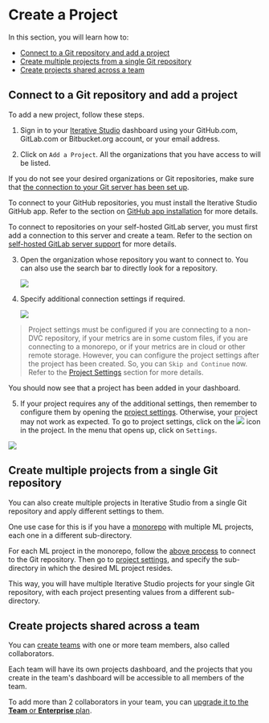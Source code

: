 # Create a Project

In this section, you will learn how to:

- [Connect to a Git repository and add a project](#connect-to-a-git-repository-and-add-a-project)
- [Create multiple projects from a single Git repository](#create-multiple-projects-from-a-single-git-repository)
- [Create projects shared across a team](#create-projects-shared-across-a-team)

## Connect to a Git repository and add a project

To add a new project, follow these steps.

1. Sign in to your [Iterative Studio](https://studio.iterative.ai/) dashboard
   using your GitHub.com, GitLab.com or Bitbucket.org account, or your email
   address.

2. Click on `Add a Project`. All the organizations that you have access to will
   be listed.

<admon type="info">

If you do not see your desired organizations or Git repositories, make sure that
[the connection to your Git server has been set up](/doc/studio/user-guide/account-management#git-integrations).

To connect to your GitHub repositories, you must install the Iterative Studio
GitHub app. Refer to the section on
[GitHub app installation](/doc/studio/user-guide/install-github-app) for more
details.

To connect to repositories on your self-hosted GitLab server, you must first add
a connection to this server and create a team. Refer to the section on
[self-hosted GitLab server support](/doc/studio/user-guide/install-github-app)
for more details.

</admon>

3. Open the organization whose repository you want to connect to. You can also
   use the search bar to directly look for a repository.

   ![](https://static.iterative.ai/img/studio/select_repo.png)

4. Specify additional connection settings if required.

   ![](https://static.iterative.ai/img/studio/view_settings.png)

> Project settings must be configured if you are connecting to a non-DVC
> repository, if your metrics are in some custom files, if you are connecting to
> a monorepo, or if your metrics are in cloud or other remote storage. However,
> you can configure the project settings after the project has been created. So,
> you can `Skip and Continue` now. Refer to the
> [Project Settings](/doc/studio/user-guide/projects/project-settings) section
> for more details.

You should now see that a project has been added in your dashboard.

5. If your project requires any of the additional settings, then remember to
   configure them by opening the
   [project settings](/doc/studio/user-guide/projects/project-settings).
   Otherwise, your project may not work as expected. To go to project settings,
   click on the
   ![](https://static.iterative.ai/img/studio/view_open_settings_icon.png) icon
   in the project. In the menu that opens up, click on `Settings`.

![](https://static.iterative.ai/img/studio/view_open_settings.png)

## Create multiple projects from a single Git repository

You can also create multiple projects in Iterative Studio from a single Git
repository and apply different settings to them.

One use case for this is if you have a
[monorepo](https://en.wikipedia.org/wiki/Monorepo) with multiple ML projects,
each one in a different sub-directory.

For each ML project in the monorepo, follow the
[above process](#connect-to-a-git-repository-and-add-a-project) to connect to
the Git repository. Then go to
[project settings](/doc/studio/user-guide/projects/project-settings#project-directory),
and specify the sub-directory in which the desired ML project resides.

This way, you will have multiple Iterative Studio projects for your single Git
repository, with each project presenting values from a different sub-directory.

## Create projects shared across a team

You can [create teams](/doc/studio/user-guide/teams) with one or more team
members, also called collaborators.

Each team will have its own projects dashboard, and the projects that you create
in the team's dashboard will be accessible to all members of the team.

To add more than 2 collaborators in your team, you can
[upgrade it to the **Team** or **Enterprise** plan](/doc/studio/user-guide/change-team-plan-and-size).
